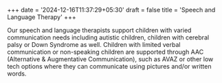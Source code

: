 +++
date = '2024-12-16T11:37:29+05:30'
draft = false
title = 'Speech and Language Therapy'
+++

Our speech and language therapists support children with varied communication needs including autistic children, children with cerebral palsy or Down Syndrome as well. Children with limited verbal communication or non-speaking children are supported through AAC (Alternative & Augmentative Communication), such as AVAZ or other low tech options where they can communicate using pictures and/or written words.

